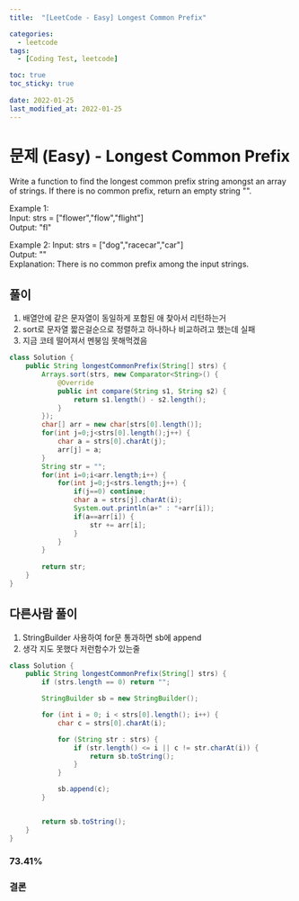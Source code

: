 ```yaml
---
title:  "[LeetCode - Easy] Longest Common Prefix"

categories:
  - leetcode
tags:
  - [Coding Test, leetcode]

toc: true
toc_sticky: true
 
date: 2022-01-25
last_modified_at: 2022-01-25
---
```


# 문제 (Easy) - Longest Common Prefix

Write a function to find the longest common prefix string amongst an array of strings.
If there is no common prefix, return an empty string "".

Example 1:   
Input: strs = ["flower","flow","flight"]   
Output: "fl"

Example 2:
Input: strs = ["dog","racecar","car"]   
Output: ""   
Explanation: There is no common prefix among the input strings.

## 풀이
1.  배열안에 같은 문자열이 동일하게 포함된 애 찾아서 리턴하는거
2. sort로 문자열 짧은걸순으로 정렬하고 하나하나 비교하려고 했는데 실패   
3. 지금 코테 떨어져서 멘붕임 못해먹겠음

```java
class Solution {
    public String longestCommonPrefix(String[] strs) {
        Arrays.sort(strs, new Comparator<String>() {
            @Override
            public int compare(String s1, String s2) {
                return s1.length() - s2.length();
            }
        });
        char[] arr = new char[strs[0].length()];
        for(int j=0;j<strs[0].length();j++) {
            char a = strs[0].charAt(j);
            arr[j] = a;
        }
        String str = "";
        for(int i=0;i<arr.length;i++) {
            for(int j=0;j<strs.length;j++) {
                if(j==0) continue;
                char a = strs[j].charAt(i);
                System.out.println(a+" : "+arr[i]);
                if(a==arr[i]) {
                    str += arr[i];
                }
            }
        }
        
        return str;
    }
}
```

## 다른사람 풀이
1. StringBuilder 사용하여 for문 통과하면 sb에 append
2. 생각 지도 못했다 저런함수가 있는줄

```java
class Solution {
    public String longestCommonPrefix(String[] strs) {
        if (strs.length == 0) return "";

        StringBuilder sb = new StringBuilder();

        for (int i = 0; i < strs[0].length(); i++) {
            char c = strs[0].charAt(i);

            for (String str : strs) {
                if (str.length() <= i || c != str.charAt(i)) {
                    return sb.toString();
                }
            }

            sb.append(c);
        }


        return sb.toString();
    }
}
```
### 73.41%

### 결론